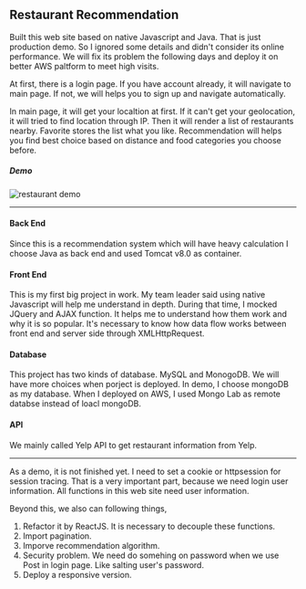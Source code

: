 ## Restaurant Recommendation
Built this web site based on native Javascript and Java. That is just production demo. So I ignored some details and didn't consider its online performance. We will fix its problem the following days and deploy it on better AWS paltform to meet high visits.

At first, there is a login page. If you have account already, it will navigate to main page. If not, we will helps you to sign up and navigate automatically. 

In main page, it will get your localtion at first. If it can't get your geolocation, it will tried to find location through IP. Then it will render a list of restaurants nearby. Favorite stores the list what you like. Recommendation will helps you find best choice based on distance and food categories you choose before. 

##### Demo
![restaurant demo](https://user-images.githubusercontent.com/16642141/46192637-becb2700-c2c9-11e8-8551-db73916908b5.gif)
****
#### Back End
Since this is a recommendation system which will have heavy calculation I choose Java as back end and used Tomcat v8.0 as container. 


#### Front End
This is my first big project in work. My team leader said using native Javascript will help me understand in depth. During that time, I mocked JQuery and AJAX function. It helps me to understand how them work and why it is so popular. It's necessary to know how data flow works between front end and server side through XMLHttpRequest.

#### Database
This project has two kinds of database. MySQL and MonogoDB. We will have more choices when porject is deployed. In demo, I choose mongoDB as my database. When I deployed on AWS, I used Mongo Lab as remote databse instead of loacl mongoDB.

#### API
We mainly called Yelp API to get restaurant information from Yelp.  

____
As a demo, it is not finished yet. I need to set a cookie or httpsession for session tracing. That is a very important part, because we need login user information. All functions in this web site need user information. 

Beyond this, we also can following things,

1. Refactor it by ReactJS. It is necessary to decouple these functions. 
2. Import pagination.
3. Imporve recommendation algorithm.
4. Security problem. We need do somehing on password when we use Post in login page. Like salting user's password.
5. Deploy a responsive version. 
